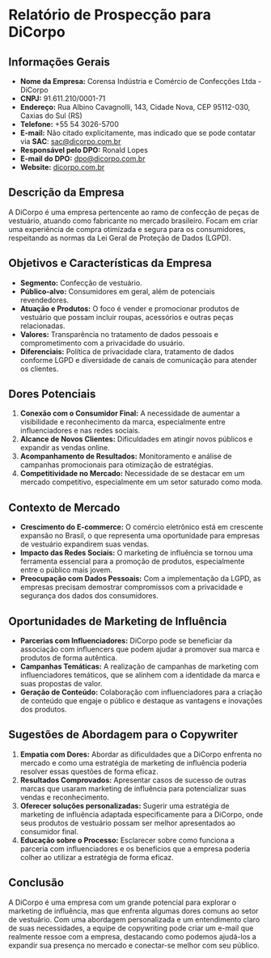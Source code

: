 # Relatório de Prospecção para DiCorpo

## Informações Gerais
- **Nome da Empresa:** Corensa Indústria e Comércio de Confecções Ltda - DiCorpo
- **CNPJ:** 91.611.210/0001-71
- **Endereço:** Rua Albino Cavagnolli, 143, Cidade Nova, CEP 95112-030, Caxias do Sul (RS)
- **Telefone:** +55 54 3026-5700
- **E-mail:** Não citado explicitamente, mas indicado que se pode contatar via **SAC**: sac@dicorpo.com.br
- **Responsável pelo DPO:** Ronald Lopes
- **E-mail do DPO:** dpo@dicorpo.com.br
- **Website:** [dicorpo.com.br](http://www.dicorpo.com.br)

## Descrição da Empresa
A DiCorpo é uma empresa pertencente ao ramo de confecção de peças de vestuário, atuando como fabricante no mercado brasileiro. Focam em criar uma experiência de compra otimizada e segura para os consumidores, respeitando as normas da Lei Geral de Proteção de Dados (LGPD).

## Objetivos e Características da Empresa
- **Segmento:** Confecção de vestuário.
- **Público-alvo:** Consumidores em geral, além de potenciais revendedores.
- **Atuação e Produtos:** O foco é vender e promocionar produtos de vestuário que possam incluir roupas, acessórios e outras peças relacionadas.
- **Valores:** Transparência no tratamento de dados pessoais e comprometimento com a privacidade do usuário.
- **Diferenciais:** Política de privacidade clara, tratamento de dados conforme LGPD e diversidade de canais de comunicação para atender os clientes.

## Dores Potenciais
1. **Conexão com o Consumidor Final:** A necessidade de aumentar a visibilidade e reconhecimento da marca, especialmente entre influenciadores e nas redes sociais.
2. **Alcance de Novos Clientes:** Dificuldades em atingir novos públicos e expandir as vendas online.
3. **Acompanhamento de Resultados:** Monitoramento e análise de campanhas promocionais para otimização de estratégias.
4. **Competitividade no Mercado:** Necessidade de se destacar em um mercado competitivo, especialmente em um setor saturado como moda.

## Contexto de Mercado
- **Crescimento do E-commerce:** O comércio eletrônico está em crescente expansão no Brasil, o que representa uma oportunidade para empresas de vestuário expandirem suas vendas.
- **Impacto das Redes Sociais:** O marketing de influência se tornou uma ferramenta essencial para a promoção de produtos, especialmente entre o público mais jovem.
- **Preocupação com Dados Pessoais:** Com a implementação da LGPD, as empresas precisam demostrar compromissos com a privacidade e segurança dos dados dos consumidores.

## Oportunidades de Marketing de Influência
- **Parcerias com Influenciadores:** DiCorpo pode se beneficiar da associação com influencers que podem ajudar a promover sua marca e produtos de forma autêntica.
- **Campanhas Temáticas:** A realização de campanhas de marketing com influenciadores temáticos, que se alinhem com a identidade da marca e suas propostas de valor.
- **Geração de Conteúdo:** Colaboração com influenciadores para a criação de conteúdo que engaje o público e destaque as vantagens e inovações dos produtos.

## Sugestões de Abordagem para o Copywriter
1. **Empatia com Dores:** Abordar as dificuldades que a DiCorpo enfrenta no mercado e como uma estratégia de marketing de influência poderia resolver essas questões de forma eficaz.
2. **Resultados Comprovados:** Apresentar casos de sucesso de outras marcas que usaram marketing de influência para potencializar suas vendas e reconhecimento.
3. **Oferecer soluções personalizadas:** Sugerir uma estratégia de marketing de influência adaptada especificamente para a DiCorpo, onde seus produtos de vestuário possam ser melhor apresentados ao consumidor final.
4. **Educação sobre o Processo:** Esclarecer sobre como funciona a parceria com influenciadores e os benefícios que a empresa poderia colher ao utilizar a estratégia de forma eficaz.

## Conclusão
A DiCorpo é uma empresa com um grande potencial para explorar o marketing de influência, mas que enfrenta algumas dores comuns ao setor de vestuário. Com uma abordagem personalizada e um entendimento claro de suas necessidades, a equipe de copywriting pode criar um e-mail que realmente ressoe com a empresa, destacando como podemos ajudá-los a expandir sua presença no mercado e conectar-se melhor com seu público.